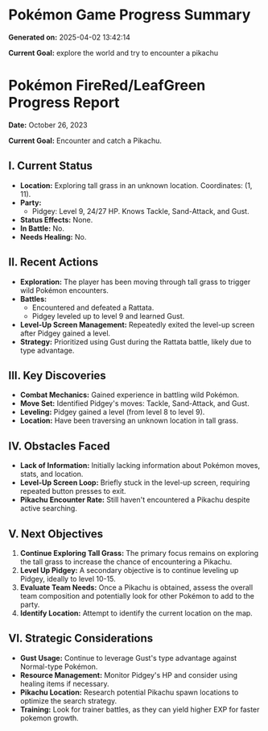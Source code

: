 # Pokémon Game Progress Summary

**Generated on:** 2025-04-02 13:42:14

**Current Goal:** explore the world and try to encounter a pikachu

# Pokémon FireRed/LeafGreen Progress Report

**Date:** October 26, 2023

**Current Goal:** Encounter and catch a Pikachu.

## I. Current Status

*   **Location:** Exploring tall grass in an unknown location. Coordinates: (1, 11).
*   **Party:**
    *   Pidgey: Level 9, 24/27 HP. Knows Tackle, Sand-Attack, and Gust.
*   **Status Effects:** None.
*   **In Battle:** No.
*   **Needs Healing:** No.

## II. Recent Actions

*   **Exploration:** The player has been moving through tall grass to trigger wild Pokémon encounters.
*   **Battles:**
    *   Encountered and defeated a Rattata.
    *   Pidgey leveled up to level 9 and learned Gust.
*   **Level-Up Screen Management:** Repeatedly exited the level-up screen after Pidgey gained a level.
*   **Strategy:** Prioritized using Gust during the Rattata battle, likely due to type advantage.

## III. Key Discoveries

*   **Combat Mechanics:** Gained experience in battling wild Pokémon.
*   **Move Set:** Identified Pidgey's moves: Tackle, Sand-Attack, and Gust.
*   **Leveling:** Pidgey gained a level (from level 8 to level 9).
*   **Location:** Have been traversing an unknown location in tall grass.

## IV. Obstacles Faced

*   **Lack of Information:** Initially lacking information about Pokémon moves, stats, and location.
*   **Level-Up Screen Loop:** Briefly stuck in the level-up screen, requiring repeated button presses to exit.
*   **Pikachu Encounter Rate:** Still haven't encountered a Pikachu despite active searching.

## V. Next Objectives

1.  **Continue Exploring Tall Grass:** The primary focus remains on exploring the tall grass to increase the chance of encountering a Pikachu.
2.  **Level Up Pidgey:** A secondary objective is to continue leveling up Pidgey, ideally to level 10-15.
3.  **Evaluate Team Needs:** Once a Pikachu is obtained, assess the overall team composition and potentially look for other Pokémon to add to the party.
4.  **Identify Location:** Attempt to identify the current location on the map.

## VI. Strategic Considerations

*   **Gust Usage:** Continue to leverage Gust's type advantage against Normal-type Pokémon.
*   **Resource Management:** Monitor Pidgey's HP and consider using healing items if necessary.
*   **Pikachu Location:** Research potential Pikachu spawn locations to optimize the search strategy.
*   **Training:** Look for trainer battles, as they can yield higher EXP for faster pokemon growth.
